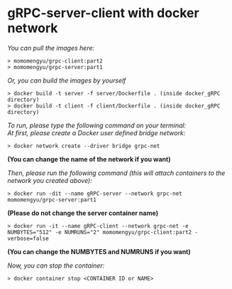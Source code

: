 # gRPC-server-client with docker network

*You can pull the images here:*
```
> momomengyu/grpc-client:part2
> momomengyu/grpc-server:part1
```
*Or, you can build the images by yourself*
```
> docker build -t server -f server/Dockerfile . (inside docker_gRPC directory)
> docker build -t client -f client/Dockerfile . (inside docker_gRPC directory)
```

*To run, please type the following command on your terminal:*\
*At first, please create a Docker user defined bridge network:*
```
> docker network create --driver bridge grpc-net
```
**(You can change the name of the network if you want)**

*Then, please run the following command (this will attach containers to the network you created above):*
```
> docker run -dit --name gRPC-server --network grpc-net momomengyu/grpc-server:part1
```
**(Please do not change the server container name)**
```
> docker run -it --name gRPC-client --network grpc-net -e NUMBYTES="512" -e NUMRUNS="2" momomengyu/grpc-client:part2 -verbose=false
```
**(You can change the NUMBYTES and NUMRUNS if you want)**

*Now, you can stop the container:*
```
> docker container stop <CONTAINER ID or NAME>
```
